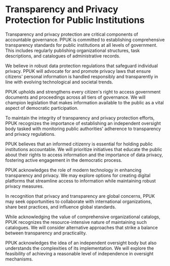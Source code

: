# Transparency and Privacy Protection for Public Institutions

Transparency and privacy protection are critical components of accountable governance. PPUK is committed to establishing comprehensive transparency standards for public institutions at all levels of government. This includes regularly publishing organizational structures, task descriptions, and catalogues of administrative records. 

We believe in robust data protection regulations that safeguard individual privacy. PPUK will advocate for and promote privacy laws that ensure citizens' personal information is handled responsibly and transparently in line with evolving technological and societal trends. 

PPUK upholds and strengthens every citizen's right to access government documents and proceedings across all tiers of governance. We will champion legislation that makes information available to the public as a vital aspect of democratic participation. 

To maintain the integrity of transparency and privacy protection efforts, PPUK recognizes the importance of establishing an independent oversight body tasked with monitoring public authorities' adherence to transparency and privacy regulations. 

PPUK believes that an informed citizenry is essential for holding public institutions accountable. We will prioritize initiatives that educate the public about their rights to access information and the importance of data privacy, fostering active engagement in the democratic process. 

PPUK acknowledges the role of modern technology in enhancing transparency and privacy. We may explore options for creating digital platforms that streamline access to information while maintaining robust privacy measures. 

In recognition that privacy and transparency are global concerns, PPUK may seek opportunities to collaborate with international organizations, share best practices, and influence global standards. 

While acknowledging the value of comprehensive organizational catalogs, PPUK recognizes the resource-intensive nature of maintaining such catalogues. We will consider alternative approaches that strike a balance between transparency and practicality. 

PPUK acknowledges the idea of an independent oversight body but also understands the complexities of its implementation. We will explore the feasibility of achieving a reasonable level of independence in oversight mechanisms.